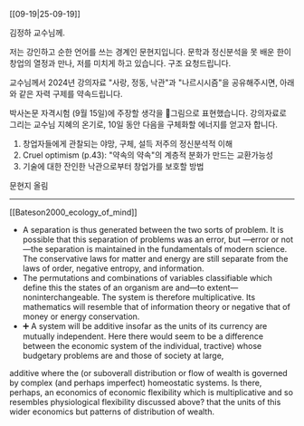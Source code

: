 [[09-19|25-09-19]]


김정하 교수님께.

저는 강인하고 순한 언어를 쓰는 경계인 문현지입니다. 문학과 정신분석을 못 배운 한이 창업의 열정과 만나, 저를 미치게 하고 있습니다. 구조 요청드립니다.

교수님께서 2024년 강의자료 "사랑, 정동, 낙관"과 "나르시시즘"을 공유해주시면, 아래와 같은 자력 구제를 약속드립니다. 

박사논문 자격시험 (9월 15일)에 주장할 생각을 그림으로 표현했습니다. 강의자료로 그리는 교수님 지혜의 온기로, 10일 동안 다음을 구체화할 에너지를 얻고자 합니다.
1. 창업자들에게 관찰되는 야망, 구체, 설득 저주의 정신분석적 이해
2. Cruel optimism (p.43): "약속의 약속"의 계층적 분화가 만드는 교환가능성 
3. 기술에 대한 잔인한 낙관으로부터 창업가를 보호할 방법
 
문현지 올림


----
[[Bateson2000_ecology_of_mind]]

- A separation is thus generated between the two sorts of problem. It is possible that this separation of problems was an error, but —error or not—the separation is maintained in the fundamentals of modern science. The conservative laws for matter and energy are still separate from the laws of order, negative entropy, and information.
- The permutations and combinations of variables classifiable which define this the states of an organism are and—to extent—noninterchangeable. The system is therefore multiplicative. Its mathematics will resemble that of information theory or negative that of money or energy conservation.
- ➕ A system will be additive insofar as the units of its currency are mutually independent. Here there would seem to be a difference between the economic system of the individual, tractive) whose budgetary problems are and those of society at large,

additive where the (or suboverall distribution or flow of wealth is governed by complex (and perhaps imperfect) homeostatic systems. Is there, perhaps, an economics of economic flexibility which is multiplicative and so resembles physiological flexibility discussed above? that the units of this wider economics but patterns of distribution of wealth.